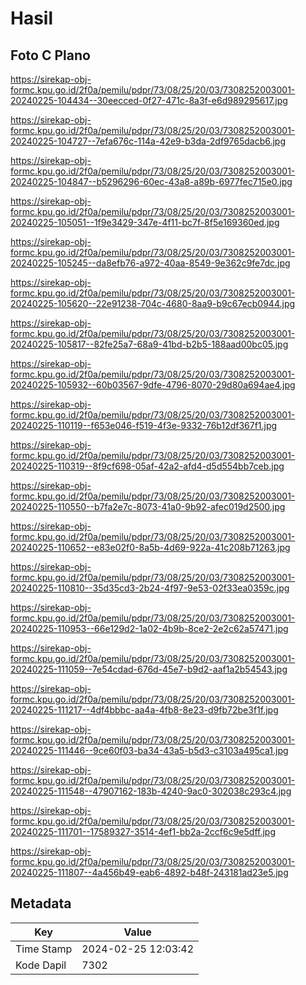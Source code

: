 # Hasil

## Foto C Plano

https://sirekap-obj-formc.kpu.go.id/2f0a/pemilu/pdpr/73/08/25/20/03/7308252003001-20240225-104434--30eecced-0f27-471c-8a3f-e6d989295617.jpg

https://sirekap-obj-formc.kpu.go.id/2f0a/pemilu/pdpr/73/08/25/20/03/7308252003001-20240225-104727--7efa676c-114a-42e9-b3da-2df9765dacb6.jpg

https://sirekap-obj-formc.kpu.go.id/2f0a/pemilu/pdpr/73/08/25/20/03/7308252003001-20240225-104847--b5296296-60ec-43a8-a89b-6977fec715e0.jpg

https://sirekap-obj-formc.kpu.go.id/2f0a/pemilu/pdpr/73/08/25/20/03/7308252003001-20240225-105051--1f9e3429-347e-4f11-bc7f-8f5e169360ed.jpg

https://sirekap-obj-formc.kpu.go.id/2f0a/pemilu/pdpr/73/08/25/20/03/7308252003001-20240225-105245--da8efb76-a972-40aa-8549-9e362c9fe7dc.jpg

https://sirekap-obj-formc.kpu.go.id/2f0a/pemilu/pdpr/73/08/25/20/03/7308252003001-20240225-105620--22e91238-704c-4680-8aa9-b9c67ecb0944.jpg

https://sirekap-obj-formc.kpu.go.id/2f0a/pemilu/pdpr/73/08/25/20/03/7308252003001-20240225-105817--82fe25a7-68a9-41bd-b2b5-188aad00bc05.jpg

https://sirekap-obj-formc.kpu.go.id/2f0a/pemilu/pdpr/73/08/25/20/03/7308252003001-20240225-105932--60b03567-9dfe-4796-8070-29d80a694ae4.jpg

https://sirekap-obj-formc.kpu.go.id/2f0a/pemilu/pdpr/73/08/25/20/03/7308252003001-20240225-110119--f653e046-f519-4f3e-9332-76b12df367f1.jpg

https://sirekap-obj-formc.kpu.go.id/2f0a/pemilu/pdpr/73/08/25/20/03/7308252003001-20240225-110319--8f9cf698-05af-42a2-afd4-d5d554bb7ceb.jpg

https://sirekap-obj-formc.kpu.go.id/2f0a/pemilu/pdpr/73/08/25/20/03/7308252003001-20240225-110550--b7fa2e7c-8073-41a0-9b92-afec019d2500.jpg

https://sirekap-obj-formc.kpu.go.id/2f0a/pemilu/pdpr/73/08/25/20/03/7308252003001-20240225-110652--e83e02f0-8a5b-4d69-922a-41c208b71263.jpg

https://sirekap-obj-formc.kpu.go.id/2f0a/pemilu/pdpr/73/08/25/20/03/7308252003001-20240225-110810--35d35cd3-2b24-4f97-9e53-02f33ea0359c.jpg

https://sirekap-obj-formc.kpu.go.id/2f0a/pemilu/pdpr/73/08/25/20/03/7308252003001-20240225-110953--66e129d2-1a02-4b9b-8ce2-2e2c62a57471.jpg

https://sirekap-obj-formc.kpu.go.id/2f0a/pemilu/pdpr/73/08/25/20/03/7308252003001-20240225-111059--7e54cdad-676d-45e7-b9d2-aaf1a2b54543.jpg

https://sirekap-obj-formc.kpu.go.id/2f0a/pemilu/pdpr/73/08/25/20/03/7308252003001-20240225-111217--4df4bbbc-aa4a-4fb8-8e23-d9fb72be3f1f.jpg

https://sirekap-obj-formc.kpu.go.id/2f0a/pemilu/pdpr/73/08/25/20/03/7308252003001-20240225-111446--9ce60f03-ba34-43a5-b5d3-c3103a495ca1.jpg

https://sirekap-obj-formc.kpu.go.id/2f0a/pemilu/pdpr/73/08/25/20/03/7308252003001-20240225-111548--47907162-183b-4240-9ac0-302038c293c4.jpg

https://sirekap-obj-formc.kpu.go.id/2f0a/pemilu/pdpr/73/08/25/20/03/7308252003001-20240225-111701--17589327-3514-4ef1-bb2a-2ccf6c9e5dff.jpg

https://sirekap-obj-formc.kpu.go.id/2f0a/pemilu/pdpr/73/08/25/20/03/7308252003001-20240225-111807--4a456b49-eab6-4892-b48f-243181ad23e5.jpg


## Metadata

| Key        | Value               |
| ---------- | ------------------- |
| Time Stamp | 2024-02-25 12:03:42 |
| Kode Dapil | 7302                |



